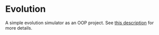 # Evolution

A simple evolution simulator as an OOP project. See [this description](https://github.com/apohllo/obiektowe-lab/blob/905905c551cb3d7b04e5eb00086608b38ba441e2/lab8/Readme.md) for more details.